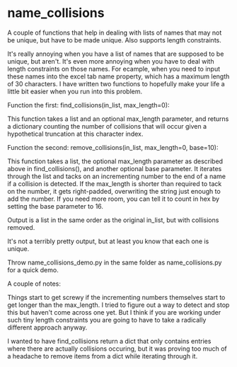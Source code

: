 # name_collisions
A couple of functions that help in dealing with lists of names that may not be unique, but have to be made unique.  Also supports length constraints.

It's really annoying when you have a list of names that are supposed to be unique, but aren't.  It's even more annoying when you have to deal with length constraints on those names.  For ecample, when you need to input these names into the excel tab name property, which has a maximum length of 30 characters.  I have written two functions to hopefully make your life a little bit easier when you run into this problem.

Function the first: find_collisions(in_list, max_length=0):

This function takes a list and an optional max_length parameter, and returns a dictionary counting the number of collisions that will occur given a hypothetical truncation at this character index.

Function the second: remove_collisions(in_list, max_length=0, base=10):

This function takes a list, the optional max_length parameter as described above in find_collisions(), and another optional base parameter.  It iterates through the list and tacks on an incrementing number to the end of a name if a collision is detected.  If the max_length is shorter than required to tack on the number, it gets right-padded, overwriting the string just enough to add the number.  If you need more room, you can tell it to count in hex by setting the base parameter to 16.

Output is a list in the same order as the original in_list, but with collisions removed.

It's not a terribly pretty output, but at least you know that each one is unique.

Throw name_collisions_demo.py in the same folder as name_collisions.py for a quick demo.

A couple of notes:

Things start to get screwy if the incrementing numbers themselves start to get longer than the max_length.  I tried to figure out a way to detect and stop this but haven't come across one yet.  But I think if you are working under such tiny length constraints you are going to have to take a radically different approach anyway.

I wanted to have find_collisions return a dict that only contains entries where there are actually collisions occuring, but it was proving too much of a headache to remove items from a dict while iterating through it.
